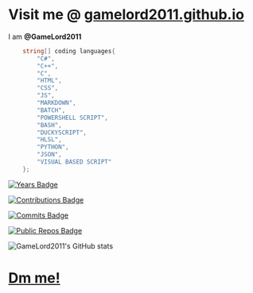 
# Visit me @ [gamelord2011.github.io](GameLord2011.github.io)

I am __@GameLord2011__

```C#
    string[] coding languages{
        "C#",
        "C++",
        "C",
        "HTML",
        "CSS",
        "JS",
        "MARKDOWN",
        "BATCH",
        "POWERSHELL SCRIPT",
        "BASH",
        "DUCKYSCRIPT",
        "HLSL",
        "PYTHON",
        "JSON",
        "VISUAL BASED SCRIPT"
    };
```

[![Years Badge](https://badges.strrl.dev/years/GameLord2011)](https://badges.strrl.dev)

[![Contributions Badge](https://badges.strrl.dev/contributions/all/GameLord2011)](https://badges.strrl.dev)

[![Commits Badge](https://badges.strrl.dev/commits/all/GameLord2011)](https://badges.strrl.dev)

[![Public Repos Badge](https://badges.strrl.dev/repos/GameLord2011)](https://badges.strrl.dev)

![GameLord2011's GitHub stats](https://github-readme-stats.vercel.app/api?username=GameLord2011)

# [Dm me!][1]

[1]: <mailto://dangerb2011@gmail.com> "Dm me!"
<!---
GameLord2011/GameLord2011 is a ✨ special ✨ repository because its `README.md` (this file) appears on your GitHub profile.
You can click the Preview link to take a look at your changes.
--->
